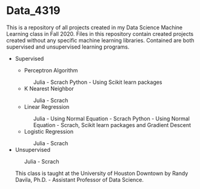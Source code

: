# Data_4319

This is a repository of all projects created in my Data Science Machine Learning class in Fall 2020. Files in this repository contain created projects created without any specific machine learning libraries. Contained are both supervised and unsupervised learning programs. 

<ul>
<li>Supervised</li>
<ul>
<li>Perceptron Algorithm</li>
    <ul> 
        <lu> Julia - Scrach </lu>
        <lu> Python - Using Scikit learn packages </lu>
    </ul>
        
  <li>K Nearest Neighbor</li>
    <ul> 
        <lu> Julia - Scrach </lu>
    </ul>
  <li>Linear Regression</li>
    <ul> 
        <lu> Julia  - Using Normal Equation - Scrach </lu>
        <lu> Python - Using Normal Equation - Scrach, Scikit learn packages and Gradient Descent</lu>
    </ul>
  <li>Logistic Regression</li>
    <ul> 
        <lu> Julia  - Scrach </lu>
    </ul>
</ul>
<li>Unsupervised </li>
    <ul> 
        <lu> Julia - Scrach  </lu>

</ul>



This class is taught at the University of Houston Downtown by Randy Davila, Ph.D. -  Assistant Professor of Data Science. 
